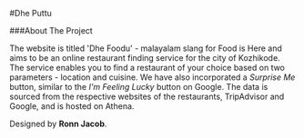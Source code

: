 #Dhe Puttu

###About The Project

The website is titled 'Dhe Foodu' - malayalam slang for Food is Here and aims to be an
online restaurant finding service for the city of Kozhikode. The service enables you to 
find a restaurant of your choice based on two parameters - location and cuisine. We have
also incorporated a *Surprise Me* button, similar to the *I'm Feeling Lucky* button on Google. 
The data is sourced from the respective websites of the restaurants, TripAdvisor and Google, 
and is hosted on Athena.

Designed by **Ronn Jacob**.
